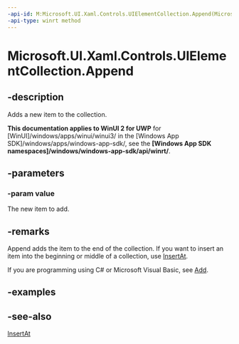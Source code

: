 ```yaml
---
-api-id: M:Microsoft.UI.Xaml.Controls.UIElementCollection.Append(Microsoft.UI.Xaml.UIElement)
-api-type: winrt method
---
```


<!-- Method syntax
public void Append(Windows.UI.Xaml.UIElement value)
-->

# Microsoft.UI.Xaml.Controls.UIElementCollection.Append

## -description
Adds a new item to the collection.

**This documentation applies to WinUI 2 for UWP** for [WinUI]/windows/apps/winui/winui3/ in the [Windows App SDK]/windows/apps/windows-app-sdk/, see the **[Windows App SDK namespaces]/windows/windows-app-sdk/api/winrt/**.

## -parameters
### -param value
The new item to add.

## -remarks
Append adds the item to the end of the collection. If you want to insert an item into the beginning or middle of a collection, use [InsertAt](uielementcollection_insertat_1200105662.md).

If you are programming using C# or Microsoft Visual Basic, see [Add](/dotnet/api/system.collections.generic.icollection-1.add?view=dotnet-uwp-10.0&preserve-view=true).

## -examples

## -see-also
[InsertAt](uielementcollection_insertat_1200105662.md)
